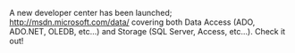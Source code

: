 A new developer center has been launched; <a href="http://msdn.microsoft.com/data/" target="_blank">http://msdn.microsoft.com/data/</a> covering both Data Access (ADO, ADO.NET, OLEDB, etc&#8230;) and Storage (SQL Server, Access, etc&#8230;). Check it out!